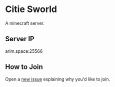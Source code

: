 # Citie Sworld
A minecraft server.

## Server IP
arim.space:25566

## How to Join
Open a [new issue](https://github.com/A248/CitieSworld/issues/new) explaining why you'd like to join.
